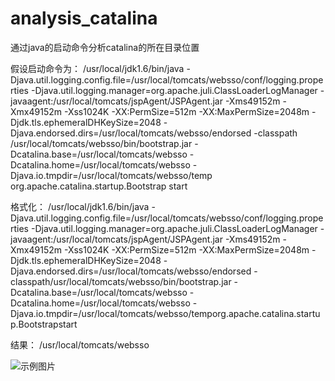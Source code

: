 # analysis_catalina
通过java的启动命令分析catalina的所在目录位置

假设启动命令为：
/usr/local/jdk1.6/bin/java -Djava.util.logging.config.file=/usr/local/tomcats/websso/conf/logging.properties -Djava.util.logging.manager=org.apache.juli.ClassLoaderLogManager -javaagent:/usr/local/tomcats/jspAgent/JSPAgent.jar -Xms49152m -Xmx49152m -Xss1024K -XX:PermSize=512m -XX:MaxPermSize=2048m -Djdk.tls.ephemeralDHKeySize=2048 -Djava.endorsed.dirs=/usr/local/tomcats/websso/endorsed -classpath /usr/local/tomcats/websso/bin/bootstrap.jar -Dcatalina.base=/usr/local/tomcats/websso -Dcatalina.home=/usr/local/tomcats/websso -Djava.io.tmpdir=/usr/local/tomcats/websso/temp org.apache.catalina.startup.Bootstrap start


格式化：
/usr/local/jdk1.6/bin/java
-Djava.util.logging.config.file=/usr/local/tomcats/websso/conf/logging.properties
-Djava.util.logging.manager=org.apache.juli.ClassLoaderLogManager
-javaagent:/usr/local/tomcats/jspAgent/JSPAgent.jar
-Xms49152m
-Xmx49152m
-Xss1024K
-XX:PermSize=512m
-XX:MaxPermSize=2048m
-Djdk.tls.ephemeralDHKeySize=2048
-Djava.endorsed.dirs=/usr/local/tomcats/websso/endorsed
-classpath/usr/local/tomcats/websso/bin/bootstrap.jar
-Dcatalina.base=/usr/local/tomcats/websso
-Dcatalina.home=/usr/local/tomcats/websso
-Djava.io.tmpdir=/usr/local/tomcats/websso/temporg.apache.catalina.startup.Bootstrapstart




结果：
/usr/local/tomcats/websso


![示例图片](picture.jpg)

